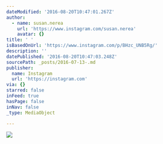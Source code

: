 ```yaml
---
dateModified: '2016-08-20T10:47:01.267Z'
author:
  - name: susan.nerea
    url: 'https://www.instagram.com/susan.nerea'
    avatar: {}
title: ' '
isBasedOnUrl: 'https://www.instagram.com/p/BHzc_UNB5Rg/'
description: ''
datePublished: '2016-08-20T10:47:03.248Z'
sourcePath: _posts/2016-07-13-.md
publisher:
  name: Instagram
  url: 'https://instagram.com'
via: {}
starred: false
inFeed: true
hasPage: false
inNav: false
_type: MediaObject

---
```

![](https://imgflo.herokuapp.com/graph/vahj1ThiexotieMo/d803434464091d1baca29fa630d90c83/noop.jpg?input=https%3A%2F%2Fscontent.cdninstagram.com%2Ft51.2885-15%2Fs640x640%2Fsh0.08%2Fe35%2F13714086_148318025592114_504455448_n.jpg%3Fig_cache_key%3DMTI5MzUwNTAxNDMwODI0NjYyNA%253D%253D.2)